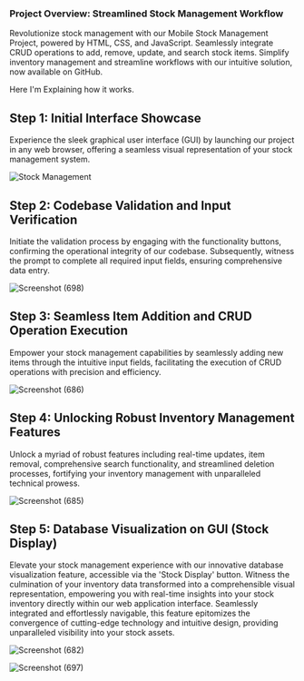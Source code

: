 ### Project Overview: Streamlined Stock Management Workflow
Revolutionize stock management with our Mobile Stock Management Project, powered by HTML, CSS, and JavaScript. Seamlessly integrate CRUD operations to add, remove, update, and search stock items. Simplify inventory management and streamline workflows with our intuitive solution, now available on GitHub.


Here I'm Explaining how it works.

## Step 1: Initial Interface Showcase

Experience the sleek graphical user interface (GUI) by launching our project in any web browser, offering a seamless visual representation of your stock management system.

![Stock Management](https://github.com/singhshivaa/MOBILE_STOCK_MANAGEMENT/assets/160582204/685dc07c-c441-48c9-8935-f8d067e3231b)


## Step 2: Codebase Validation and Input Verification

Initiate the validation process by engaging with the functionality buttons, confirming the operational integrity of our codebase. Subsequently, witness the prompt to complete all required input fields, ensuring comprehensive data entry.

![Screenshot (698)](https://github.com/singhshivaa/MOBILE_STOCK_MANAGEMENT/assets/160582204/69c54e29-32df-4c3e-9bc9-ea1eac6b444c)


## Step 3: Seamless Item Addition and CRUD Operation Execution

Empower your stock management capabilities by seamlessly adding new items through the intuitive input fields, facilitating the execution of CRUD operations with precision and efficiency.

![Screenshot (686)](https://github.com/singhshivaa/MOBILE_STOCK_MANAGEMENT/assets/160582204/e186919b-b1fa-40bf-8d6c-646f7b0f97ec)


## Step 4: Unlocking Robust Inventory Management Features

Unlock a myriad of robust features including real-time updates, item removal, comprehensive search functionality, and streamlined deletion processes, fortifying your inventory management with unparalleled technical prowess.

![Screenshot (685)](https://github.com/singhshivaa/MOBILE_STOCK_MANAGEMENT/assets/160582204/6a089108-aac7-4dce-b544-360017f2540a)


## Step 5: Database Visualization on GUI (Stock Display)

Elevate your stock management experience with our innovative database visualization feature, accessible via the 'Stock Display' button. Witness the culmination of your inventory data transformed into a comprehensible visual representation, empowering you with real-time insights into your stock inventory directly within our web application interface. Seamlessly integrated and effortlessly navigable, this feature epitomizes the convergence of cutting-edge technology and intuitive design, providing unparalleled visibility into your stock assets.

![Screenshot (682)](https://github.com/singhshivaa/MOBILE_STOCK_MANAGEMENT/assets/160582204/694bc864-f8a6-472e-b51f-d1f78f19fc2f)





![Screenshot (697)](https://github.com/singhshivaa/MOBILE_STOCK_MANAGEMENT/assets/160582204/c7136334-72fc-4a33-adaa-e176fe57f166)






